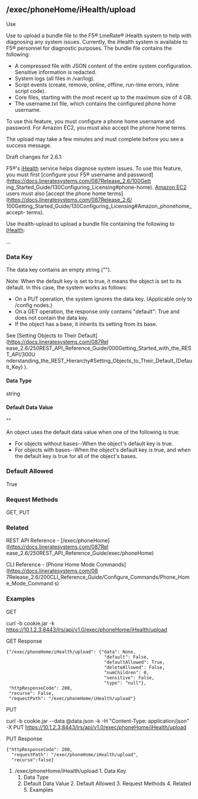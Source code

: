 ## /exec/phoneHome/iHealth/upload

Use

Use to upload a bundle file to the F5® LineRate® iHealth system to help with
diagnosing any system issues. Currently, the iHealth system is available to
F5® personnel for diagnostic purposes. The bundle file contains the following:

  * A compressed file with JSON content of the entire system configuration. Sensitive information is redacted.
  * System logs (all files in /var/log).
  * Script events (create, remove, online, offline, run-time errors, inline script code).
  * Core files, starting with the most recent up to the maximum size of 4 GB.
  * The username.txt file, which contains the configured phone home username.

To use this feature, you must configure a phone home username and password.
For Amazon EC2, you must also accept the phone home terms.

The upload may take a few minutes and must complete before you see a success
message.

Draft changes for 2.6.1:

F5®'s [iHealth](https://linerate.ihealth.f5.com/) service helps diagnose
system issues. To use this feature, you must first [configure your F5®
username and password](https://docs.lineratesystems.com/087Release_2.6/100Gett
ing_Started_Guide/130Configuring_Licensing#phone-home). [Amazon
EC2](https://docs.lineratesystems.com/Getting_Started_EC2) users must also
[accept the phone home terms](https://docs.lineratesystems.com/087Release_2.6/
100Getting_Started_Guide/130Configuring_Licensing#Amazon_phonehome_accept-
terms).

Use ihealth-upload to upload a bundle file containing the following to
[iHealth](https://linerate.ihealth.f5.com/):

...

### Data Key

The data key contains an empty string ("").

Note: When the default key is set to true, it means the object is set to its
default. In this case, the system works as follows:

  * On a PUT operation, the system ignores the data key. (Applicable only to /config nodes.)
  * On a GET operation, the response only contains "default": True and does not contain the data key.
  * If the object has a base, it inherits its setting from its base.

See [Setting Objects to Their Default](https://docs.lineratesystems.com/087Rel
ease_2.6/250REST_API_Reference_Guide/000Getting_Started_with_the_REST_API/300U
nderstanding_the_REST_Hierarchy#Setting_Objects_to_Their_Default_(Default_Key)
).

#### Data Type

string

#### Default Data Value

""

An object uses the default data value when one of the following is true:

  * For objects without bases--When the object's default key is true.
  * For objects with bases--When the object's default key is true, and when the default key is true for all of the object's bases.

### Default Allowed

True

### Request Methods

GET, PUT

### Related

REST API Reference - [/exec/phoneHome](https://docs.lineratesystems.com/087Rel
ease_2.6/250REST_API_Reference_Guide/exec/phoneHome)

CLI Reference - [Phone Home Mode Commands](https://docs.lineratesystems.com/08
7Release_2.6/200CLI_Reference_Guide/Configure_Commands/Phone_Home_Mode_Command
s)

### Examples

GET

curl -b cookie.jar -k
https://10.1.2.3:8443/lrs/api/v1.0/exec/phoneHome/iHealth/upload

GET Response

    
    
    {"/exec/phoneHome/iHealth/upload": {"data": None,
                                         "default": False,
                                         "defaultAllowed": True,
                                         "deleteAllowed": False,
                                         "numChildren": 0,
                                         "sensitive": False,
                                         "type": "null"},
     "httpResponseCode": 200,
     "recurse": False,
     "requestPath": "/exec/phoneHome/iHealth/upload"}
    

PUT

curl -b cookie.jar --data @data.json -k -H "Content-Type: application/json" -X
PUT https://10.1.2.3:8443/lrs/api/v1.0/exec/phoneHome/iHealth/upload

PUT Response

    
    
    {"httpResponseCode": 200,
      "requestPath": "/exec/phoneHome/iHealth/upload",
      "recurse":false}

  1. /exec/phoneHome/iHealth/upload
    1. Data Key
      1. Data Type
      2. Default Data Value
    2. Default Allowed
    3. Request Methods
    4. Related
    5. Examples

